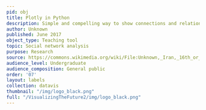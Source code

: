 ```yaml
---
pid: obj
title: Plotly in Python
description: Simple and compelling way to show connections and relationships within a community of individuals.
author: Unknown
published: June 2017
object_type: Teaching tool
topic: Social network analysis
purpose: Research
source: https://commons.wikimedia.org/wiki/File:Unknown,_Iran,_16th_or_16th_Century_-_Silk_Tapestry_Depicting_the_story_of_Leila_and_Majnun_-_Google_Art_Project.jpg
audience_level: Undergraduate
audience_composition: General public
order: '07'
layout: labels
collection: datavis
thumbnail: "/img/logo_black.png"
full: "/VisualizingTheFuture2/img/logo_black.png"
---
```

